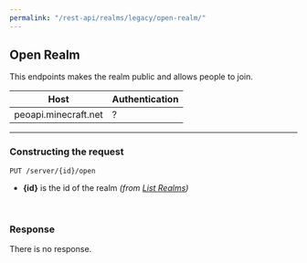 ```yaml
---
permalink: "/rest-api/realms/legacy/open-realm/"
---
```


## Open Realm
This endpoints makes the realm public and allows people to join.

| Host                        | Authentication |
| --------------------------- | -------------- |
| peoapi.minecraft.net        | ?              |

---

### Constructing the request
```
PUT /server/{id}/open
```

* **{id}** is the id of the realm *(from [List Realms](../list-realms/))*  

<br>

### Response
There is no response.